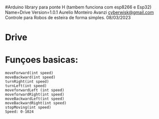 #Arduino library para ponte H (tambem funciona com esp8266 e Esp32)
	Name=Drive
	Version=1.0.1
	Aurelio Monteiro Avanzi <cyberwisk@gmail.com>
	Controle para Robos de esteira de forma simples.
	08/03/2023

# Drive
# Funçoes basicas:
	moveForward(int speed)
	moveBackward(int speed)
	turnRight(int speed)
	turnLeft(int speed)
	moveforwardLeft (int speed)
	moveforwardRight(int speed)
	moveBackwardLeft(int speed)
	moveBackwardRight(int speed)
	stopMoving(int speed)
	Speed: 0-1024
